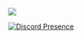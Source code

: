 ![](https://komarev.com/ghpvc/?username=emekli1&color=dc143c)

[![Discord Presence](https://lanyard-profile-readme.vercel.app/api/1058427194055077889?theme=light&bg=18191c&animated=true&borderRadius=30px&hideStatus=true&hideBadges=false)](https://discord.com/users/1058427194055077889)

